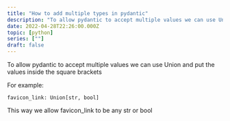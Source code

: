 ```yaml
---
title: "How to add multiple types in pydantic"
description: "To allow pydantic to accept multiple values we can use Union"
date: 2022-04-28T22:26:00.000Z
topic: [python]
series: [""]
draft: false
---
```

To allow pydantic to accept multiple values we can use Union and put the values inside the square brackets

For example:
```
favicon_link: Union[str, bool]
```

This way we allow favicon_link to be any str or bool


